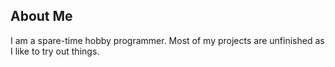 ## About Me

I am a spare-time hobby programmer. Most of my projects are unfinished
as I like to try out things.

